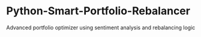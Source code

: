 # Python-Smart-Portfolio-Rebalancer
Advanced portfolio optimizer using sentiment analysis and rebalancing logic
